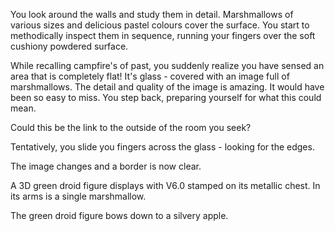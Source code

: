 You look around the walls and study them in detail. Marshmallows of various
sizes and delicious pastel colours cover the surface. You start to methodically
inspect them in sequence, running your fingers over the soft cushiony powdered
surface.

While recalling campfire's of past, you suddenly realize you have sensed an area
that is completely flat! It's glass - covered with an image full of marshmallows.
The detail and quality of the image is amazing. It would  have been so easy to
miss. You step back, preparing yourself for what this could mean.

Could this be the link to the outside of the room you seek?

Tentatively, you slide you fingers across the glass - looking for the edges.

The image changes and a border is now clear.

A 3D green droid figure displays with V6.0 stamped on its metallic chest. In its
arms is a single marshmallow.

The green droid figure bows down to a silvery apple.